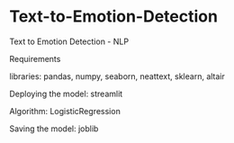 # Text-to-Emotion-Detection
Text to Emotion Detection - NLP

Requirements 

libraries: pandas, numpy, seaborn, neattext, sklearn, altair 

Deploying the model: streamlit

Algorithm: LogisticRegression

Saving the model: joblib

